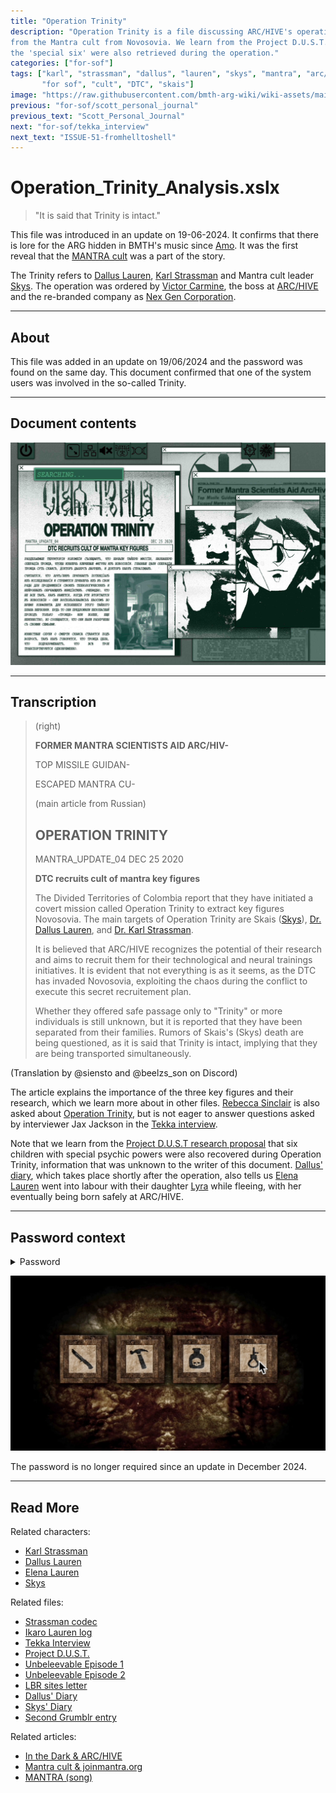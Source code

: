 ```yaml
---
title: "Operation Trinity"
description: "Operation Trinity is a file discussing ARC/HIVE's operation to retrieve Karl Strassman, Dallus Lauren and Skys 
from the Mantra cult from Novosovia. We learn from the Project D.U.S.T. research proposal that 
the 'special six' were also retrieved during the operation."
categories: ["for-sof"]
tags: ["karl", "strassman", "dallus", "lauren", "skys", "mantra", "arc/hive", "novosovia", 
       "for sof", "cult", "DTC", "skais"]
image: "https://raw.githubusercontent.com/bmth-arg-wiki/wiki-assets/main/files/trinity/operation_trinity.jpg"
previous: "for-sof/scott_personal_journal"
previous_text: "Scott_Personal_Journal"
next: "for-sof/tekka_interview"
next_text: "ISSUE-51-fromhelltoshell"
---
```


# Operation_Trinity_Analysis.xslx

> "It is said that Trinity is intact."

This file was introduced in an update on 19-06-2024. It confirms that there is lore for the 
ARG hidden in BMTH's music since [Amo](../music/amo). It was the first reveal that the [MANTRA cult](../lore/mantra) 
was a part of the story.

The Trinity refers to [Dallus Lauren](../characters/dallus-lauren), [Karl Strassman](../characters/strassman) and 
Mantra cult leader [Skys](../characters/skys). The operation was ordered by [Victor Carmine](../characters/victor-carmine), 
the boss at [ARC/HIVE](../lore/archive) and the re-branded company as [Nex Gen Corporation](../lore/nex-gen-corporation).

***

## About

This file was added in an update on 19/06/2024 and the password was found on the same day. This document 
confirmed that one of the system users was involved in the so-called Trinity.

***

## Document contents

![The Operation Trinity Document](https://raw.githubusercontent.com/bmth-arg-wiki/wiki-assets/main/files/trinity/operation_trinity.jpg)

***

## Transcription

> (right)
>
> **FORMER MANTRA SCIENTISTS AID ARC/HIV-**
>
> TOP MISSILE GUIDAN-
>
> ESCAPED MANTRA CU- 
>
> (main article from Russian)
> 
> ## OPERATION TRINITY
> 
> MANTRA_UPDATE_04       DEC 25 2020
>
> **DTC recruits cult of mantra key figures**
>
> The Divided Territories of Colombia report that they have initiated 
> a covert mission called Operation Trinity to extract key figures 
> Novosovia. The main targets of Operation Trinity are Skais ([Skys](../characters/skys)), 
> [Dr. Dallus Lauren](../characters/dallus-lauren), and [Dr. Karl Strassman](../characters/strassman).
> 
> It is believed that ARC/HIVE recognizes the potential of their research
> and aims to recruit them for their technological and neural trainings initiatives. It is evident that not everything is as it seems, as the DTC has invaded Novosovia, exploiting the chaos during the conflict to execute this secret recruitement plan.
> 
> Whether they offered safe passage only to "Trinity" or more individuals is still unknown,
> but it is reported that they have been separated from their families. Rumors of Skais's (Skys) death are being questioned, as it is said that Trinity is intact, implying that they are being transported simultaneously.

(Translation by @siensto and @beelzs_son on Discord)

The article explains the importance of the three key figures  and their research, which we learn more about in other files.
[Rebecca Sinclair](../characters/rebecca) is also asked about [Operation Trinity](trinity_document), 
but is not eager to answer questions asked by interviewer Jax Jackson in the [Tekka interview](tekka_interview).

Note that we learn from the [Project D.U.S.T research proposal](project_dust) 
that six children with special psychic powers were also recovered during Operation Trinity, 
information that was unknown to the writer of this document. [Dallus' diary](dallus-diary), which takes place 
shortly after the operation, also tells us [Elena Lauren](../characters/elena-lauren) went into labour with 
their daughter [Lyra](../characters/lyra-lauren) while fleeing, with her eventually being born safely at ARC/HIVE.

***

## Password context

<details class="password">
<summary>Password</summary>
{{ "
knife, hammer, poison, noose

A silver tongue in the moon's embrace, violet streams of liquid grace => Knife
The shatter of a porcelain dream, under the weight of silent beams. => Hammer
A serpent slips through the veins where hidden secrets bring. => Poison
A tightening grip remains unseen, death will be, where life had been. => Noose

Note that this puzzle seems/seemed buggy, you may have to reshuffle the tiles, since
there is no submit button.
" | markdownify }}
</details>

![Trinity password](https://raw.githubusercontent.com/bmth-arg-wiki/wiki-assets/main/files/trinity/trinity_password.png)

The password is no longer required since an update in December 2024.

***

## Read More

Related characters:

- [Karl Strassman](../characters/strassman)
- [Dallus Lauren](../characters/dallus-lauren)
- [Elena Lauren](../characters/elena-lauren)
- [Skys](../characters/skys)

Related files:

- [Strassman codec](strassmancodec)
- [Ikaro Lauren log](lauren_d8_log)
- [Tekka Interview](tekka_interview)
- [Project D.U.S.T.](project_dust)
- [Unbeleevable Episode 1](unbeleevable)
- [Unbeleevable Episode 2](unbeleevable2)
- [LBR sites letter](lbr_sites)
- [Dallus' Diary](dallus-diary)
- [Skys' Diary](skys-diary)
- [Second Grumblr entry](grumblr2)

Related articles:

- [In the Dark & ARC/HIVE](../music/amo-in-the-dark)
- [Mantra cult & joinmantra.org](../lore/mantra)
- [MANTRA (song)](../music/amo-mantra)